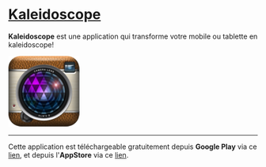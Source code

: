 # [Kaleidoscope](https://github.com/STUDIO-Artaban/Kaleidoscope)
**Kaleidoscope** est une application qui transforme votre mobile ou tablette en kaleidoscope!

![Kaleidoscope icon](https://github.com/STUDIO-Artaban/Kaleidoscope/blob/master/res/drawable-xxhdpi/ic_launcher.png)
_____________________________________________________________________________________________
Cette application est téléchargeable gratuitement depuis **Google Play** via ce [lien](https://play.google.com/store/apps/details?id=com.studio.artaban.kaleidoscopeFREE), et depuis l'**AppStore** via ce [lien](https://itunes.apple.com/us/app/real-kaleidoscope/id929231723).
